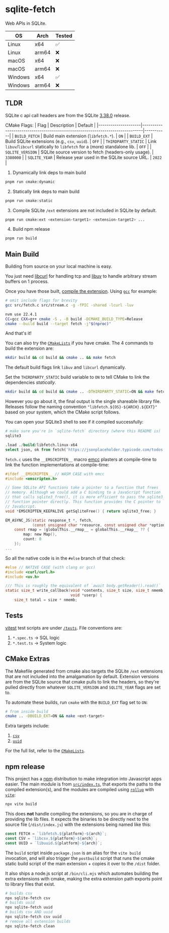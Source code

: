 # sqlite-fetch
Web APIs in SQLite.

| OS      | Arch  | Tested |
|---------|-------|--------|
| Linux   | x64   | ✅      |
| Linux   | arm64 | ❌      |
| macOS   | x64   | ❌      |
| macOS   | arm64 | ❌      |
| Windows | x64   | ✅      |
| Windows | arm64 | ❌      |

## TLDR
SQLite c api call headers are from the SQLite [3.38.0](https://www.sqlite.org/releaselog/3_38_0.html) release.

CMake Flags:
| Flag                | Description                                                                  | Default   |
|---------------------|------------------------------------------------------------------------------|-----------|
| `BUILD_FETCH`       | Build main extension (`libfetch.*`).                                         | `ON`      |
| `BUILD_EXT`         | Build SQLite extensions (e.g., `csv`, `uuid`).                               | `OFF`     |
| `THIRDPARTY_STATIC` | Link `libuv`/`libcurl` statically to `libfetch` for a (more) standalone lib. | `OFF`     |
| `SQLITE_VERSION`    | SQLite source version to fetch (headers-only usage).                         | `3380000` |
| `SQLITE_YEAR`       | Release year used in the SQLite source URL.                                  | `2022`    |

1. Dynamically link deps to main build
```bash
pnpm run cmake:dynamic
```
2. Statically link deps to main build
```bash
pnpm run cmake:static
```
3. Compile SQLite `/ext` extensions are not included in SQLite by default.
```bash
pnpm run cmake:ext <extension-target1> <extension-target2> ...
```
4. Build npm release
```bash
pnpm run build
```

## Main Build
Building from source on your local machine is easy.

You just need [libcurl](https://curl.se/libcurl/) for handling tcp and [libuv](https://libuv.org/) to 
handle arbitrary stream buffers on 1 process.

Once you have those built, [compile the extension](https://www.sqlite.org/loadext.html). 
Using [`gcc`](https://gcc.gnu.org/) for example:

```bash
# omit include flags for brevity
gcc src/fetch.c src/stream.c -g -fPIC -shared -lcurl -luv
```

```bash
nvm use 22.4.1
CC=gcc CXX=g++ cmake -S . -B build -DCMAKE_BUILD_TYPE=Release
cmake --build build --target fetch -j"$(nproc)"

```

And that's it!

You can also try the [`CMakeLists`](_media/CMakeLists.txt) if you have cmake.
The 4 commands to build the extension are:

```bash
mkdir build && cd build && cmake .. && make fetch
```

The default build flags link `libuv` and `libcurl` dynamically.

Set the `THIRDPARTY_STATIC` build variable to `ON` to tell CMake 
to link the dependencies *statically*.

```bash
mkdir build && cd build && cmake .. -DTHIRDPARTY_STATIC=ON && make fetch
```

However you go about it, the final output is the single shareable library file.
Releases follow the naming convention `"libfetch.${OS}-${ARCH}.${EXT}"` based on your
system, which the CMake script follows.

You can open your SQLite3 shell to see if it compiled successfully:

```bash
# make sure you're in `sqlite-fetch` directory (where this README is)
sqlite3 
```

```sql
.load ./build/libfetch.linux-x64
select json, ok from fetch('https://jsonplaceholder.typicode.com/todos')
```

`fetch.c` uses the `__EMSCRIPTEN__` macro [emcc](https://emscripten.org/docs/tools_reference/emcc.html) plasters at compile-time to link the function implementations at compile-time:

```c
#ifdef __EMSCRIPTEN__ // WASM CASE with emcc
#include <emscripten.h>

// Some SQLite API functions take a pointer to a function that frees
// memory. Although we could add a C binding to a JavaScript function
// that calls sqlite3_free(), it is more efficient to pass the sqlite3_free
// function pointer directly. This function provides the C pointer to
// JavaScript.
void *EMSCRIPTEN_KEEPALIVE getSqliteFree() { return sqlite3_free; }

EM_ASYNC_JS(static response_t *, fetch,
            (const unsigned char *resource, const unsigned char *options), {
    const rmap = (globalThis.__rmap__ = globalThis.__rmap__ ?? {
        map: new Map(),
        count: 0
    });
...
```

So all the native code is in the `#else` branch of that check:

```c
#else // NATIVE CASE (with clang or gcc)
#include <curl/curl.h>
#include <uv.h>

/// This is roughly the equivalent of `await body.getReader().read()`
static size_t write_callback(void *contents, size_t size, size_t nmemb,
                             void *userp) {
    size_t total = size * nmemb;
```

## Tests
[vitest](https://vitest.dev/) test scripts are under [`/tests`](). File conventions are:

1. `*.spec.ts` -> SQL logic
2. `*.test.ts` -> System logic

## CMake Extras
The Makefile generated from cmake also targets the SQLite `/ext` extensions that are
not included into the amalgamation by default. Extension versions are from the SQLite source that cmake
pulls to link the headers, so they're pulled directly from whatever `SQLITE_VERSION` and `SQLITE_YEAR` 
flags are set to.

To automate these builds, run `cmake` with the `BUILD_EXT` flag set to `ON`:

```bash
# from inside build
cmake .. -DBUILD_EXT=ON && make <ext-target>
```

Extra targets include:
1. [`csv`](https://sqlite.org/src/file?name=ext/misc/csv.c&ci=tip)
2. [`uuid`](https://sqlite.org/src/file?name=ext/misc/uuid.c&ci=tip)

For the full list, refer to the [`CMakeLists`](_media/CMakeLists.txt).

## npm release
This project has a [npm](npmjs.com) distribution to make integration into Javascript
apps easier. The main module is from [`src/index.ts`](_media/index.ts),
that exports the paths to the compiled extension(s), and the modules are compiled
using [`rollup`](https://rollupjs.org/) with [`vite`](https://vite.dev/guide/build.html#library-mode):

```bash
npx vite build
```

This does **not** handle compiling the extensions, so you are in charge of providing
the lib files. It expects the binaries to be directly next to the source file (`/dist/index.js`)
with the extensions being named like this:

```js
const FETCH = `libfetch.${platform}-${arch}`;
const CSV = `libcsv.${platform}-${arch}`;
const UUID = `libuuid.${platform}-${arch}`;
```

The `build` script inside `package.json` is an alias for the `vite build` invocation, and will also trigger
the `postbuild` script that runs the cmake static build script of the main extension + copies it over to the `/dist`
folder.

It also ships a node.js script at `/bin/cli.mjs` which automates building the extra extensions with cmake,
making the extra extension path exports point to library files that exist.

```bash
# builds csv
npx sqlite-fetch csv 
# builds uuid
npx sqlite-fetch uuid
# builds csv AND uuid
npx sqlite-fetch csv uuid
# remove all extension builds
npx sqlite-fetch clean
```
